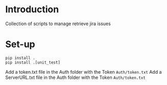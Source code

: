 # Introduction
Collection of scripts to manage retrieve jira issues


# Set-up

    pip install .
    pip install .[unit_test]

Add a token.txt file in the Auth folder with the Token `Auth/token.txt`
Add a ServerURL.txt file in the Auth folder with the Token `Auth/token.txt`
